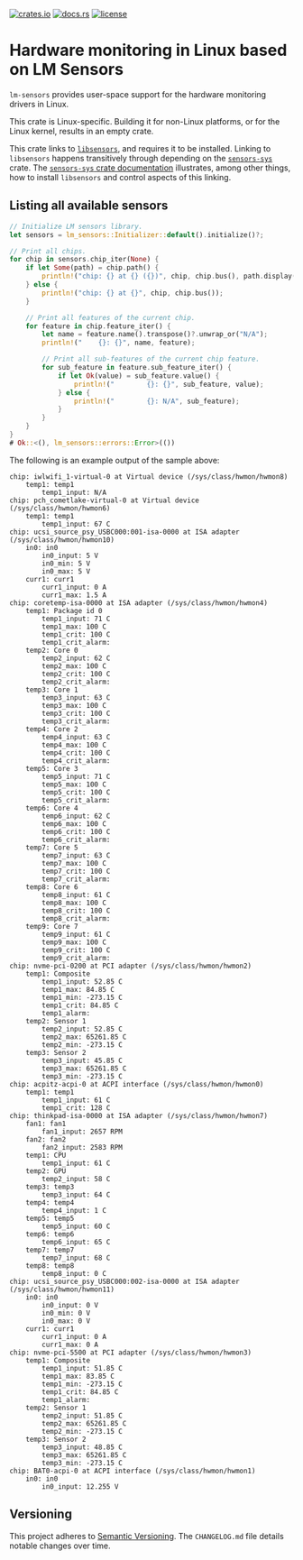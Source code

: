 [![crates.io](https://img.shields.io/crates/v/lm-sensors.svg)](https://crates.io/crates/lm-sensors)
[![docs.rs](https://docs.rs/lm-sensors/badge.svg)](https://docs.rs/lm-sensors)
[![license](https://img.shields.io/github/license/koutheir/lm-sensors?color=black)](https://raw.githubusercontent.com/koutheir/lm-sensors/master/LICENSE.txt)

# Hardware monitoring in Linux based on LM Sensors

`lm-sensors` provides user-space support for the hardware monitoring drivers
in Linux.

This crate is Linux-specific. Building it for non-Linux platforms, or for
the Linux kernel, results in an empty crate.

This crate links to [`libsensors`](https://github.com/lm-sensors/lm-sensors), and requires it to be
installed.
Linking to `libsensors` happens transitively through depending on the
[`sensors-sys`](https://crates.io/crates/sensors-sys) crate.
The [`sensors-sys` crate documentation](https://docs.rs/sensors-sys/) illustrates, among other things,
how to install `libsensors` and control aspects of this linking.

## Listing all available sensors

```rust
// Initialize LM sensors library.
let sensors = lm_sensors::Initializer::default().initialize()?;

// Print all chips.
for chip in sensors.chip_iter(None) {
    if let Some(path) = chip.path() {
        println!("chip: {} at {} ({})", chip, chip.bus(), path.display());
    } else {
        println!("chip: {} at {}", chip, chip.bus());
    }

    // Print all features of the current chip.
    for feature in chip.feature_iter() {
        let name = feature.name().transpose()?.unwrap_or("N/A");
        println!("    {}: {}", name, feature);

        // Print all sub-features of the current chip feature.
        for sub_feature in feature.sub_feature_iter() {
            if let Ok(value) = sub_feature.value() {
                println!("        {}: {}", sub_feature, value);
            } else {
                println!("        {}: N/A", sub_feature);
            }
        }
    }
}
# Ok::<(), lm_sensors::errors::Error>(())
```

The following is an example output of the sample above:

```text
chip: iwlwifi_1-virtual-0 at Virtual device (/sys/class/hwmon/hwmon8)
    temp1: temp1
        temp1_input: N/A
chip: pch_cometlake-virtual-0 at Virtual device (/sys/class/hwmon/hwmon6)
    temp1: temp1
        temp1_input: 67 C
chip: ucsi_source_psy_USBC000:001-isa-0000 at ISA adapter (/sys/class/hwmon/hwmon10)
    in0: in0
        in0_input: 5 V
        in0_min: 5 V
        in0_max: 5 V
    curr1: curr1
        curr1_input: 0 A
        curr1_max: 1.5 A
chip: coretemp-isa-0000 at ISA adapter (/sys/class/hwmon/hwmon4)
    temp1: Package id 0
        temp1_input: 71 C
        temp1_max: 100 C
        temp1_crit: 100 C
        temp1_crit_alarm:
    temp2: Core 0
        temp2_input: 62 C
        temp2_max: 100 C
        temp2_crit: 100 C
        temp2_crit_alarm:
    temp3: Core 1
        temp3_input: 63 C
        temp3_max: 100 C
        temp3_crit: 100 C
        temp3_crit_alarm:
    temp4: Core 2
        temp4_input: 63 C
        temp4_max: 100 C
        temp4_crit: 100 C
        temp4_crit_alarm:
    temp5: Core 3
        temp5_input: 71 C
        temp5_max: 100 C
        temp5_crit: 100 C
        temp5_crit_alarm:
    temp6: Core 4
        temp6_input: 62 C
        temp6_max: 100 C
        temp6_crit: 100 C
        temp6_crit_alarm:
    temp7: Core 5
        temp7_input: 63 C
        temp7_max: 100 C
        temp7_crit: 100 C
        temp7_crit_alarm:
    temp8: Core 6
        temp8_input: 61 C
        temp8_max: 100 C
        temp8_crit: 100 C
        temp8_crit_alarm:
    temp9: Core 7
        temp9_input: 61 C
        temp9_max: 100 C
        temp9_crit: 100 C
        temp9_crit_alarm:
chip: nvme-pci-0200 at PCI adapter (/sys/class/hwmon/hwmon2)
    temp1: Composite
        temp1_input: 52.85 C
        temp1_max: 84.85 C
        temp1_min: -273.15 C
        temp1_crit: 84.85 C
        temp1_alarm:
    temp2: Sensor 1
        temp2_input: 52.85 C
        temp2_max: 65261.85 C
        temp2_min: -273.15 C
    temp3: Sensor 2
        temp3_input: 45.85 C
        temp3_max: 65261.85 C
        temp3_min: -273.15 C
chip: acpitz-acpi-0 at ACPI interface (/sys/class/hwmon/hwmon0)
    temp1: temp1
        temp1_input: 61 C
        temp1_crit: 128 C
chip: thinkpad-isa-0000 at ISA adapter (/sys/class/hwmon/hwmon7)
    fan1: fan1
        fan1_input: 2657 RPM
    fan2: fan2
        fan2_input: 2583 RPM
    temp1: CPU
        temp1_input: 61 C
    temp2: GPU
        temp2_input: 58 C
    temp3: temp3
        temp3_input: 64 C
    temp4: temp4
        temp4_input: 1 C
    temp5: temp5
        temp5_input: 60 C
    temp6: temp6
        temp6_input: 65 C
    temp7: temp7
        temp7_input: 68 C
    temp8: temp8
        temp8_input: 0 C
chip: ucsi_source_psy_USBC000:002-isa-0000 at ISA adapter (/sys/class/hwmon/hwmon11)
    in0: in0
        in0_input: 0 V
        in0_min: 0 V
        in0_max: 0 V
    curr1: curr1
        curr1_input: 0 A
        curr1_max: 0 A
chip: nvme-pci-5500 at PCI adapter (/sys/class/hwmon/hwmon3)
    temp1: Composite
        temp1_input: 51.85 C
        temp1_max: 83.85 C
        temp1_min: -273.15 C
        temp1_crit: 84.85 C
        temp1_alarm: 
    temp2: Sensor 1
        temp2_input: 51.85 C
        temp2_max: 65261.85 C
        temp2_min: -273.15 C
    temp3: Sensor 2
        temp3_input: 48.85 C
        temp3_max: 65261.85 C
        temp3_min: -273.15 C
chip: BAT0-acpi-0 at ACPI interface (/sys/class/hwmon/hwmon1)
    in0: in0
        in0_input: 12.255 V
```

## Versioning

This project adheres to [Semantic Versioning].
The `CHANGELOG.md` file details notable changes over time.

[Semantic Versioning]: https://semver.org/spec/v2.0.0.html
